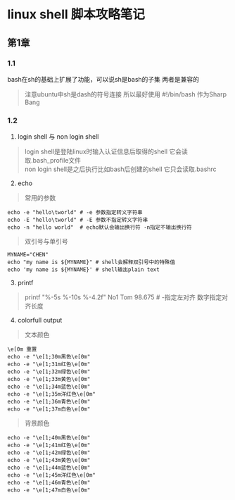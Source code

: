 # linux shell 脚本攻略笔记
## 第1章
### 1.1
bash在sh的基础上扩展了功能，可以说sh是bash的子集 两者是兼容的<br>
> 注意ubuntu中sh是dash的符号连接 所以最好使用 #!/bin/bash 作为Sharp Bang
### 1.2
1. login shell 与 non login shell
> login shell是登陆linux时输入认证信息后取得的shell 它会读取.bash_profile文件<br>
> non login shell是之后执行比如bash后创建的shell  它只会读取.bashrc
2. echo
> 常用的参数<br>
```Shell
echo -e "hello\tworld" # -e 参数指定转义字符串
echo -E "hello\tworld" # -E 参数不指定转义字符串
echo -n "hello world"  # echo默认会输出换行符 -n指定不输出换行符
```
> 双引号与单引号<br>
```Shell
MYNAME="CHEN"
echo "my name is ${MYNAME}" # shell会解释双引号中的特殊值
echo 'my name is ${MYNAME}' # shell输出plain text
```
3. printf
> printf "%-5s %-10s %-4.2f" No1 Tom 98.675 # -指定左对齐 数字指定对齐长度

4. colorfull output
> 文本颜色
```
\e[0m 重置
echo -e "\e[1;30m黑色\e[0m"
echo -e "\e[1;31m红色\e[0m"
echo -e "\e[1;32m绿色\e[0m"
echo -e "\e[1;33m黄色\e[0m"
echo -e "\e[1;34m蓝色\e[0m"
echo -e "\e[1;35m洋红色\e[0m"
echo -e "\e[1;36m青色\e[0m"
echo -e "\e[1;37m白色\e[0m"
```
> 背景颜色
```
echo -e "\e[1;40m黑色\e[0m"
echo -e "\e[1;41m红色\e[0m"
echo -e "\e[1;42m绿色\e[0m"
echo -e "\e[1;43m黄色\e[0m"
echo -e "\e[1;44m蓝色\e[0m"
echo -e "\e[1;45m洋红色\e[0m"
echo -e "\e[1;46m青色\e[0m"
echo -e "\e[1;47m白色\e[0m"
```

